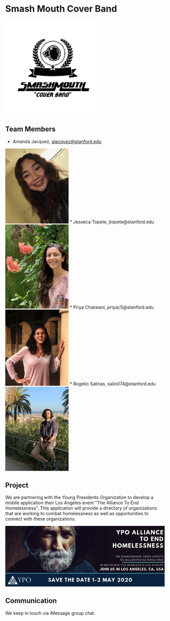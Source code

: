 # Smash Mouth Cover Band 
<img src="/images/Logo.jpeg" alt="Logo" width="300"/>

## Team Members
* Amanda Jacquez, ajacquez@stanford.edu
<img src="/images/Amanda.jpeg" alt="Amanda" width="200"/>
* Jesseca Topete, jtopete@stanford.edu
<img src="/images/IMG_2132.jpeg" alt="Jesseca" width="200"/>
* Priya Chatwani, priyac5@stanford.edu
<img src="/images/Priya.jpg" alt="Priya" width="200"/>
* Rogelio Salinas, salin074@stanford.edu
<img src="/images/IMG_1128.jpg" alt="Rogelio" width="200"/>

## Project
We are partnering with the Young Presidents Organization to develop a mobile application their Los Angeles event "The Alliance To End Homelessness". This application will provide a directory of organizations that are working to combat homelessness as well as opportunities to connect with these organizations.

![](/images/Homelessness.png)

## Communication
We keep in touch via iMessage group chat.
